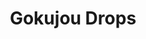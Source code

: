 --- 
title: "Gokujou Drops"
publishdate: "2019-9-1T16:48:46+02:00"
src: "https://365manga.net/manga/gokujou-drops"
image: "https://data.365manga.net/images/thumbnails/2064-gokujou-drops.jpg"
description: "From Wings of Yuri: High-school freshman Komari needs to find a dorm to stay in and ends up living at the prestigious Paraso no Yakata, but only because she agreed to be Himemiya Yukio’s servant!"
---